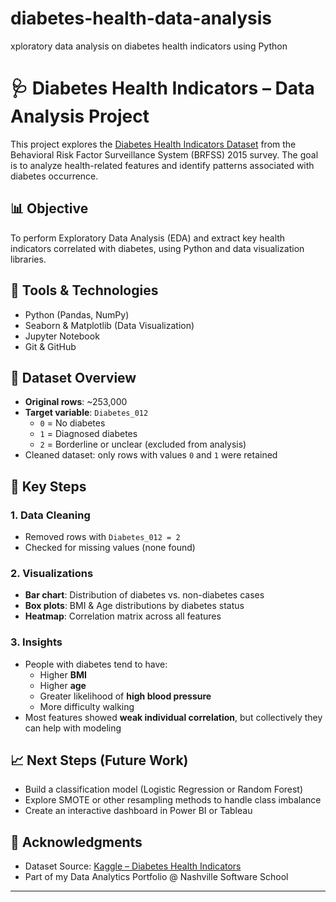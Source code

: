 # diabetes-health-data-analysis
xploratory data analysis on diabetes health indicators using Python

# 🩺 Diabetes Health Indicators – Data Analysis Project

This project explores the [Diabetes Health Indicators Dataset](https://www.kaggle.com/datasets/alexteboul/diabetes-health-indicators-dataset) from the Behavioral Risk Factor Surveillance System (BRFSS) 2015 survey. The goal is to analyze health-related features and identify patterns associated with diabetes occurrence.

## 📊 Objective

To perform Exploratory Data Analysis (EDA) and extract key health indicators correlated with diabetes, using Python and data visualization libraries.

## 🧰 Tools & Technologies

- Python (Pandas, NumPy)
- Seaborn & Matplotlib (Data Visualization)
- Jupyter Notebook
- Git & GitHub

## 📂 Dataset Overview

- **Original rows**: ~253,000  
- **Target variable**: `Diabetes_012`  
    - `0` = No diabetes  
    - `1` = Diagnosed diabetes  
    - `2` = Borderline or unclear (excluded from analysis)  
- Cleaned dataset: only rows with values `0` and `1` were retained

## 📌 Key Steps

### 1. Data Cleaning
- Removed rows with `Diabetes_012 = 2`
- Checked for missing values (none found)

### 2. Visualizations
- **Bar chart**: Distribution of diabetes vs. non-diabetes cases
- **Box plots**: BMI & Age distributions by diabetes status
- **Heatmap**: Correlation matrix across all features

### 3. Insights

- People with diabetes tend to have:
  - Higher **BMI**
  - Higher **age**
  - Greater likelihood of **high blood pressure**
  - More difficulty walking
- Most features showed **weak individual correlation**, but collectively they can help with modeling

## 📈 Next Steps (Future Work)

- Build a classification model (Logistic Regression or Random Forest)
- Explore SMOTE or other resampling methods to handle class imbalance
- Create an interactive dashboard in Power BI or Tableau

## 📎 Acknowledgments

- Dataset Source: [Kaggle – Diabetes Health Indicators](https://www.kaggle.com/datasets/alexteboul/diabetes-health-indicators-dataset)
- Part of my Data Analytics Portfolio @ Nashville Software School

---

